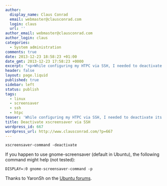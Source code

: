 ```yaml
---
author:
  display_name: Claus Conrad
  email: webmaster@clausconrad.com
  login: claus
  url: ''
author_email: webmaster@clausconrad.com
author_login: claus
categories:
  - System administration
comments: true
date: 2013-12-23 18:58:23 +01:00
date_gmt: 2013-12-23 17:58:23 +0000
excerpt: "<p>While configuring my HTPC via SSH, I needed to deactivate its screensaver without having access to its own keyboard or mouse. Here's how to do that from the (SSH) command line:</p>\r\n"
header: false
layout: page.liquid
published: true
sidebar: left
status: publish
tags:
  - linux
  - screensaver
  - ssh
  - htpc
teaser: 'While configuring my HTPC via SSH, I needed to deactivate its screensaver without having access to its own keyboard or mouse. Here''s how to do that from the (SSH) command line:'
title: Deactivate xscreensaver via SSH
wordpress_id: 667
wordpress_url: http://www.clausconrad.com/?p=667
---
```

```shell
xscreensaver-command -deactivate
```

If you happen to use gnome-screensaver (default in Ubuntu), the following command might help (not tested):

```shell
DISPLAY=:0 gnome-screensaver-command -p
```

Thanks to YaronSh on the [Ubuntu forums](https://ubuntuforums.org/showthread.php?t=632580).
